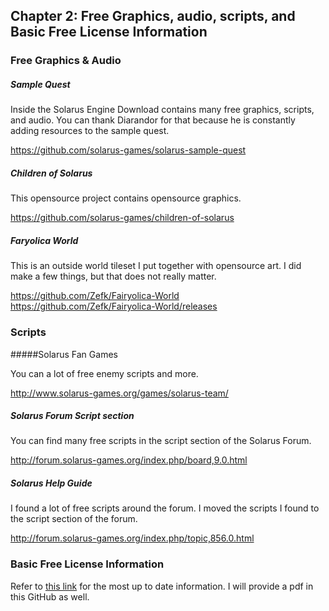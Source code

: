 
## Chapter 2: Free Graphics, audio, scripts, and Basic Free License Information

### Free Graphics & Audio

##### Sample Quest

Inside the Solarus Engine Download contains many free graphics, scripts, and audio. You can thank Diarandor for that because he is constantly adding resources to the sample quest.

https://github.com/solarus-games/solarus-sample-quest

##### Children of Solarus

This opensource project contains opensource graphics.

https://github.com/solarus-games/children-of-solarus

##### Faryolica World

This is an outside world tileset I put together with opensource art. I did make a few things, but that does not really matter.

https://github.com/Zefk/Fairyolica-World
https://github.com/Zefk/Fairyolica-World/releases

### Scripts

#####Solarus Fan Games

You can a lot of free enemy scripts and more.

http://www.solarus-games.org/games/solarus-team/

##### Solarus Forum Script section

You can find many free scripts in the script section of the Solarus Forum.

http://forum.solarus-games.org/index.php/board,9.0.html

##### Solarus Help Guide

I found a lot of free scripts around the forum. I moved the scripts I found to the script section of the forum. 

http://forum.solarus-games.org/index.php/topic,856.0.html

### Basic Free License Information

Refer to [this link](http://forum.solarus-games.org/index.php/topic,610.0.html) for the most up to date information. I will provide a pdf in this GitHub as well.


